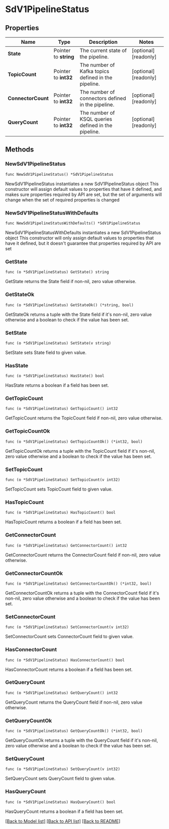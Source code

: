 # SdV1PipelineStatus

## Properties

Name | Type | Description | Notes
------------ | ------------- | ------------- | -------------
**State** | Pointer to **string** | The current state of the pipeline. | [optional] [readonly] 
**TopicCount** | Pointer to **int32** | The number of Kafka topics defined in the pipeline. | [optional] [readonly] 
**ConnectorCount** | Pointer to **int32** | The number of connectors defined in the pipeline. | [optional] [readonly] 
**QueryCount** | Pointer to **int32** | The number of KSQL queries defined in the pipeline. | [optional] [readonly] 

## Methods

### NewSdV1PipelineStatus

`func NewSdV1PipelineStatus() *SdV1PipelineStatus`

NewSdV1PipelineStatus instantiates a new SdV1PipelineStatus object
This constructor will assign default values to properties that have it defined,
and makes sure properties required by API are set, but the set of arguments
will change when the set of required properties is changed

### NewSdV1PipelineStatusWithDefaults

`func NewSdV1PipelineStatusWithDefaults() *SdV1PipelineStatus`

NewSdV1PipelineStatusWithDefaults instantiates a new SdV1PipelineStatus object
This constructor will only assign default values to properties that have it defined,
but it doesn't guarantee that properties required by API are set

### GetState

`func (o *SdV1PipelineStatus) GetState() string`

GetState returns the State field if non-nil, zero value otherwise.

### GetStateOk

`func (o *SdV1PipelineStatus) GetStateOk() (*string, bool)`

GetStateOk returns a tuple with the State field if it's non-nil, zero value otherwise
and a boolean to check if the value has been set.

### SetState

`func (o *SdV1PipelineStatus) SetState(v string)`

SetState sets State field to given value.

### HasState

`func (o *SdV1PipelineStatus) HasState() bool`

HasState returns a boolean if a field has been set.

### GetTopicCount

`func (o *SdV1PipelineStatus) GetTopicCount() int32`

GetTopicCount returns the TopicCount field if non-nil, zero value otherwise.

### GetTopicCountOk

`func (o *SdV1PipelineStatus) GetTopicCountOk() (*int32, bool)`

GetTopicCountOk returns a tuple with the TopicCount field if it's non-nil, zero value otherwise
and a boolean to check if the value has been set.

### SetTopicCount

`func (o *SdV1PipelineStatus) SetTopicCount(v int32)`

SetTopicCount sets TopicCount field to given value.

### HasTopicCount

`func (o *SdV1PipelineStatus) HasTopicCount() bool`

HasTopicCount returns a boolean if a field has been set.

### GetConnectorCount

`func (o *SdV1PipelineStatus) GetConnectorCount() int32`

GetConnectorCount returns the ConnectorCount field if non-nil, zero value otherwise.

### GetConnectorCountOk

`func (o *SdV1PipelineStatus) GetConnectorCountOk() (*int32, bool)`

GetConnectorCountOk returns a tuple with the ConnectorCount field if it's non-nil, zero value otherwise
and a boolean to check if the value has been set.

### SetConnectorCount

`func (o *SdV1PipelineStatus) SetConnectorCount(v int32)`

SetConnectorCount sets ConnectorCount field to given value.

### HasConnectorCount

`func (o *SdV1PipelineStatus) HasConnectorCount() bool`

HasConnectorCount returns a boolean if a field has been set.

### GetQueryCount

`func (o *SdV1PipelineStatus) GetQueryCount() int32`

GetQueryCount returns the QueryCount field if non-nil, zero value otherwise.

### GetQueryCountOk

`func (o *SdV1PipelineStatus) GetQueryCountOk() (*int32, bool)`

GetQueryCountOk returns a tuple with the QueryCount field if it's non-nil, zero value otherwise
and a boolean to check if the value has been set.

### SetQueryCount

`func (o *SdV1PipelineStatus) SetQueryCount(v int32)`

SetQueryCount sets QueryCount field to given value.

### HasQueryCount

`func (o *SdV1PipelineStatus) HasQueryCount() bool`

HasQueryCount returns a boolean if a field has been set.


[[Back to Model list]](../README.md#documentation-for-models) [[Back to API list]](../README.md#documentation-for-api-endpoints) [[Back to README]](../README.md)


